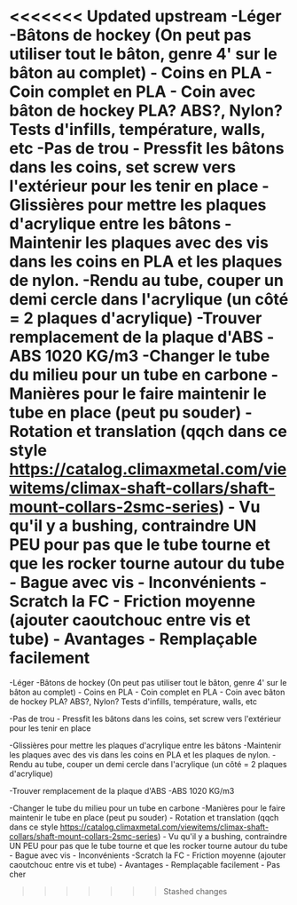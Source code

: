 <<<<<<< Updated upstream
-Léger
-Bâtons de hockey (On peut pas utiliser tout le bâton, genre 4' sur le bâton au complet) - Coins en PLA - Coin complet en PLA - Coin avec bâton de hockey PLA? ABS?, Nylon? Tests d'infills, température, walls, etc
-Pas de trou - Pressfit les bâtons dans les coins, set screw vers l'extérieur pour les tenir en place
-Glissières pour mettre les plaques d'acrylique entre les bâtons
-Maintenir les plaques avec des vis dans les coins en PLA et les plaques de nylon.
-Rendu au tube, couper un demi cercle dans l'acrylique (un côté = 2 plaques d'acrylique)
-Trouver remplacement de la plaque d'ABS
-ABS 1020 KG/m3
-Changer le tube du milieu pour un tube en carbone
-Manières pour le faire maintenir le tube en place (peut pu souder) - Rotation et translation (qqch dans ce style https://catalog.climaxmetal.com/viewitems/climax-shaft-collars/shaft-mount-collars-2smc-series) - Vu qu'il y a bushing, contraindre UN PEU pour pas que le tube tourne et que les rocker tourne autour du tube - Bague avec vis - Inconvénients
-Scratch la FC - Friction moyenne (ajouter caoutchouc entre vis et tube) - Avantages - Remplaçable facilement
=======
-Léger 
	-Bâtons de hockey (On peut pas utiliser tout le bâton, genre 4' sur le bâton au complet)
	- Coins en PLA
		- Coin complet en PLA
		- Coin avec bâton de hockey PLA? ABS?, Nylon? Tests d'infills, température, walls, etc
	
-Pas de trou
	- Pressfit les bâtons dans les coins, set screw vers l'extérieur pour les tenir en place
	
-Glissières pour mettre les plaques d'acrylique entre les bâtons
	-Maintenir les plaques avec des vis dans les coins en PLA et les plaques de nylon.
	-Rendu au tube, couper un demi cercle dans l'acrylique (un côté = 2 plaques d'acrylique)
	
-Trouver remplacement de la plaque d'ABS
	-ABS 1020 KG/m3
	
-Changer le tube du milieu pour un tube en carbone
	-Manières pour le faire maintenir le tube en place (peut pu souder)
		- Rotation et translation (qqch dans ce style https://catalog.climaxmetal.com/viewitems/climax-shaft-collars/shaft-mount-collars-2smc-series)
			- Vu qu'il y a bushing, contraindre UN PEU pour pas que le tube tourne et que les rocker tourne autour du tube
			- Bague avec vis 
				- Inconvénients
					-Scratch la FC
					- Friction moyenne (ajouter caoutchouc entre vis et tube)
				- Avantages
					- Remplaçable facilement
					- Pas cher
		
>>>>>>> Stashed changes
